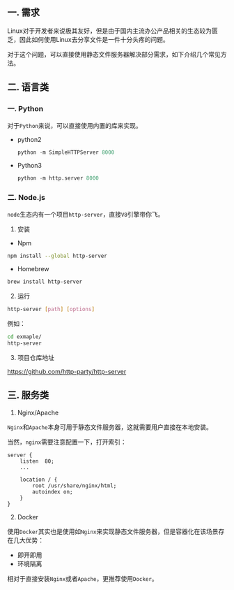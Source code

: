 ## 一. 需求

Linux对于开发者来说极其友好，但是由于国内主流办公产品相关的生态较为匮乏，因此如何使用Linux去分享文件是一件十分头疼的问题。

对于这个问题，可以直接使用静态文件服务器解决部分需求，如下介绍几个常见方法。



## 二. 语言类

### 一. Python

对于`Python`来说，可以直接使用内置的库来实现。

* python2

  ```python
  python -m SimpleHTTPServer 8000
  ```

* Python3

  ```python
  python -m http.server 8000
  ```



### 二. Node.js

`node`生态内有一个项目`http-server`，直接`V8`引擎带你飞。

1. 安装

* Npm

```bash
npm install --global http-server
```

* Homebrew

```bash
brew install http-server
```



2. 运行

```bash
http-server [path] [options]
```

例如：

```bash
cd exmaple/
http-server
```



3. 项目仓库地址

https://github.com/http-party/http-server



## 三. 服务类

1. Nginx/Apache

`Nginx`和`Apache`本身可用于静态文件服务器，这就需要用户直接在本地安装。

当然，`nginx`需要注意配置一下，打开索引：

```
server {
	listen	80;
	...
	
	location / {
		root /usr/share/nginx/html;
		autoindex on;
	}
}
```



2. Docker

使用`Docker`其实也是使用如`Nginx`来实现静态文件服务器，但是容器化在该场景存在几大优势：

* 即开即用
* 环境隔离

相对于直接安装`Nginx`或者`Apache`，更推荐使用`Docker`。

